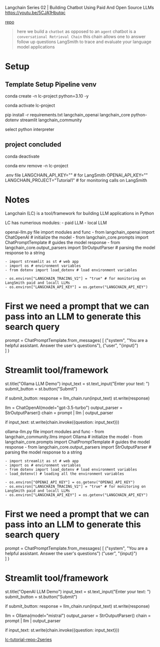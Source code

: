 Langchain Series 02 | Building Chatbot Using Paid And Open Source LLMs
https://youtu.be/5CJA1Hbutqc

[repo](https://github.com/krishnaik06/Updated-Langchain)

>here we build a `chatbot` as opposed to an `agent`
>chatbot is a `conversational Retrieval Chain`
>this chain allows one to answer follow up questions
>LangSmith to trace and evaluate your language model applications

# Setup
## Template Setup Pipeline venv
conda create -n lc-project python=3.10 -y

conda activate lc-project

pip install -r requirements.txt
langchain_openai 
langchain_core
python-dotenv
streamlit
langchain_community
  
select python interpreter

## project concluded
conda deactivate

conda env remove -n lc-project

.env file
LANGCHAIN_API_KEY="<your-api-key>" # for LangSmith
OPENAI_API_KEY=""
LANGCHAIN_PROJECT="Tutorial1" # for monitoring calls on LangSmith

# Notes
Langchain (LC) is a tool/framework for building LLM applications in Python

LC has numerious modules:
    - paid LLM
    - local LLM

openai-llm.py file
import modules and func
    - from langchain_openai import ChatOpenAI # initialize the model
    - from langchain_core.prompts import ChatPromptTemplate # guides the model response
    - from langchain_core.output_parsers import StrOutputParser # parsing the model response to a string

    - import streamlit as st # web app
    - import os # environment variables
    - from dotenv import load_dotenv # load environment variables

    - os.environ["LANGCHAIN_TRACING_V2"] = "true" # for monitoring on LangSmith paid and locall LLMs
    - os.environ["LANGCHAIN_API_KEY"] = os.getenv("LANGCHAIN_API_KEY")

# First we need a prompt that we can pass into an LLM to generate this search query

prompt = ChatPromptTemplate.from_messages(
    [
        ("system", "You are a helpful assistant. Answer the user's questions"),
        ("user", "{input}")   
    ]
)

# Streamlit tool/framework

st.title("Ollama LLM Demo")
input_text = st.text_input("Enter your text: ")
submit_button = st.button("Submit")

if submit_button:
    response = llm_chain.run(input_text)
    st.write(response)

llm = ChatOpenAI(model="gpt-3.5-turbo")
output_parser = StrOutputParser()
chain = prompt | llm | output_parser

if input_text:
    st.write(chain.invoke({question: input_text}))



ollama-llm.py file
import modules and func
    - from langchain_community.llms import Ollama # initialize the model
    - from langchain_core.prompts import ChatPromptTemplate # guides the model response
    - from langchain_core.output_parsers import StrOutputParser # parsing the model response to a string

    - import streamlit as st # web app
    - import os # environment variables
    - from dotenv import load_dotenv # load environment variables
    - load_dotenv() # loading all the environment variables

    - os.environ["OPENAI_API_KEY"] = os.getenv("OPENAI_API_KEY")
    - os.environ["LANGCHAIN_TRACING_V2"] = "true" # for monitoring on LangSmith paid and locall LLMs
    - os.environ["LANGCHAIN_API_KEY"] = os.getenv("LANGCHAIN_API_KEY")

# First we need a prompt that we can pass into an LLM to generate this search query

prompt = ChatPromptTemplate.from_messages(
    [
        ("system", "You are a helpful assistant. Answer the user's questions")
        ("user", "{input}")   
    ]
)

# Streamlit tool/framework

st.title("OpenAI LLM Demo")
input_text = st.text_input("Enter your text: ")
submit_button = st.button("Submit")

if submit_button:
    response = llm_chain.run(input_text)
    st.write(response)

llm = Ollama(model="mistral")
output_parser = StrOutputParser()
chain = prompt | llm | output_parser

if input_text:
    st.write(chain.invoke({question: input_text}))


[lc-tutorial-repo-2series](https://github.com/2series/lc-tutorial/tree/main)